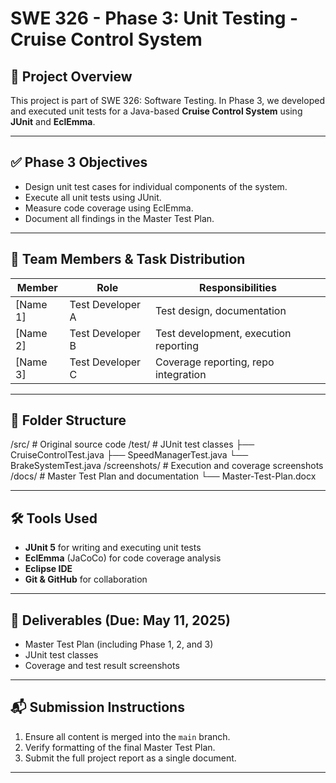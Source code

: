 # SWE 326 - Phase 3: Unit Testing - Cruise Control System

## 📌 Project Overview
This project is part of SWE 326: Software Testing. In Phase 3, we developed and executed unit tests for a Java-based **Cruise Control System** using **JUnit** and **EclEmma**.

---

## ✅ Phase 3 Objectives
- Design unit test cases for individual components of the system.
- Execute all unit tests using JUnit.
- Measure code coverage using EclEmma.
- Document all findings in the Master Test Plan.

---

## 👥 Team Members & Task Distribution

| Member | Role | Responsibilities |
|--------|------|------------------|
| [Name 1] | Test Developer A | Test design, documentation |
| [Name 2] | Test Developer B | Test development, execution reporting |
| [Name 3] | Test Developer C | Coverage reporting, repo integration |

---

## 📁 Folder Structure
/src/ # Original source code
/test/ # JUnit test classes
├── CruiseControlTest.java
├── SpeedManagerTest.java
└── BrakeSystemTest.java
/screenshots/ # Execution and coverage screenshots
/docs/ # Master Test Plan and documentation
└── Master-Test-Plan.docx


---

## 🛠️ Tools Used
- **JUnit 5** for writing and executing unit tests
- **EclEmma** (JaCoCo) for code coverage analysis
- **Eclipse IDE**
- **Git & GitHub** for collaboration

---

## 📄 Deliverables (Due: May 11, 2025)
- Master Test Plan (including Phase 1, 2, and 3)
- JUnit test classes
- Coverage and test result screenshots

---

## 📬 Submission Instructions
1. Ensure all content is merged into the `main` branch.
2. Verify formatting of the final Master Test Plan.
3. Submit the full project report as a single document.

---
